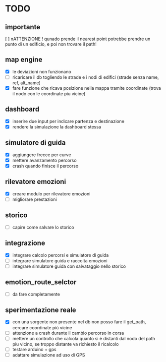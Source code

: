 # TODO

## importante
[ ] nATTENZIONE !   qunado prende il nearest point potrebbe prendre un punto di un edificio, e poi non trovare il path!

## map engine
* [x] le deviazioni non funzionano
* [ ] ricaricare il db togliendo le strade e i nodi di edifici (strade senza name, ref, alt_name)
* [x] fare funzione che ricava posizione nella mappa tramite coordinate (trova il nodo con le coordinate piu vicine)

## dashboard
* [x] inserire due input per indicare partenza e destinazione
* [x] rendere la simulazione la dashboard stessa

## simulatore di guida
* [x] aggiungere frecce per curve
* [x] mettere avanzamento percorso
* [x] crash quando finisce il percorso

## rilevatore emozioni
* [x] creare modulo per rilevatore emozioni
* [ ] migliorare prestazioni

## storico
* [ ] capire come salvare lo storico

## integrazione
* [x] integrare calcolo percorsi e simulatore di guida
* [ ] integrare simulatore guida e raccolta emozioni
* [ ] integrare simulatore guida con salvataggio nello storico

## emotion_route_selctor
* [ ] da fare completamente

## sperimentazione reale
* [x] con una sorgente non presente nel db non posso fare il get_path, cercare coordinate più vicine
* [ ] attenzione a crash durante il cambio percorso in corsa
* [ ] mettere un controllo che calcola quanto si è distanti dal nodo del path piu vicino, se troppo distante va richiesto il ricalcolo 
* [ ] testare arduino + gps
* [ ] adattare simulazione ad uso di GPS